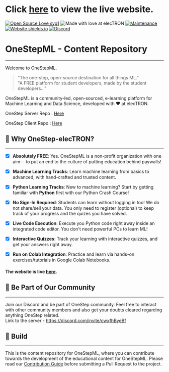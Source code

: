 # Click [here](https://onestep-electron.github.io/) to view the live website.
[![Open Source Love svg1](https://badges.frapsoft.com/os/v1/open-source.svg?v=103)](https://github.com/ellerbrock/open-source-badges/)    ![Made with love at elecTRON](https://img.shields.io/badge/Made%20with%20%E2%99%A5%20at-elecTRON-red)   [![Maintenance](https://img.shields.io/badge/MAINTAINED%3F-YES-green.svg)](https://GitHub.com/Naereen/StrapDown.js/graphs/commit-activity)    [![Website shields.io](https://img.shields.io/website-up-down-green-red/http/shields.io.svg)](http://shields.io/) 
[![Discord](https://img.shields.io/discord/591914197219016707.svg?label=&logo=discord&logoColor=ffffff&color=7389D8&labelColor=6A7EC2)](https://discord.gg/cwxfhByeBf)

# OneStepML - Content Repository
---

Welcome to OneStepML. 
> "The one-step, open-source destination for all things ML."</br>
> "A FREE platform for student developers, made by the student developers..."

OneStepML is a community-led, open-sourced, e-learning platform for Machine Learning and Data Science, developed with :heart: at elecTRON. 

OneStep Server Repo : [Here](https://github.com/OneStep-elecTRON/onestep-electron-server)

OneStep Client Repo : [Here](https://github.com/OneStep-elecTRON/onestep-electron.github.io)

## 🧐 Why OneStep-elecTRON?
---

- [x] **Absolutely FREE**: Yes. OneStepML is a non-profit organization with one aim— to put an end to the culture of putting education behind paywalls! 
- [x] **Machine Learning Tracks**: Learn machine learning from basics to advanced, with hand-crafted and trusted content.
- [x] **Python Learning Tracks**: New to machine learning? Start by getting familiar with __Python__ first with our Python Crash Course!

- [x] **No Sign-In Required**: Students can learn without logging in too! We do not share/sell your data. You only need to register (optional) to keep track of your progress and the quizes you have solved. 
- [x] **Live Code Execution**: Execute you Python code right away inside an integrated code editor. You don't need powerful PCs to learn ML!
- [x] **Interactive Quizzes**: Track your learning with interactive quizzes, and get your answers right away.
- [x] **Run on Colab Integration**: Practice and learn via hands-on exercises/tutorials in Google Colab Notebooks.

#### The website is live [here](https://onestep-electron.github.io/).

## 🔴 Be Part of Our Community
---

Join our Discord and be part of OneStep community. Feel free to interact with other community members and also get your doubts cleared regarding anything OneStep related. <br/>
Link to the server - https://discord.com/invite/cwxfhByeBf

## 👾 Build
---

This is the content repository for OneStepML, where you can contribute towards the development of the educational content for OneStepML. 
Please read our [Contribution Guide](./CONTRIBUTING.md) before submitting a Pull Request to the project.
